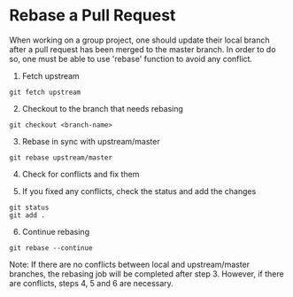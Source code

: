 # Rebase a Pull Request

When working on a group project, one should update their local branch after a pull request has been merged to the master branch.
In order to do so, one must be able to use 'rebase' function to avoid any conflict.

1. Fetch upstream
```
git fetch upstream
```

2. Checkout to the branch that needs rebasing
```
git checkout <branch-name>
```

3. Rebase in sync with upstream/master
```
git rebase upstream/master
```

4. Check for conflicts and fix them 

5. If you fixed any conflicts, check the status and add the changes
```
git status
git add .
```

6. Continue rebasing
```
git rebase --continue
```  

Note: If there are no conflicts between local and upstream/master branches, the rebasing job will be completed after step 3.
However, if there are conflicts, steps 4, 5 and 6 are necessary.

